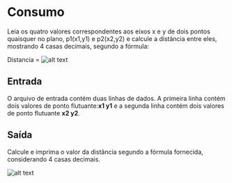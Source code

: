 # Consumo
Leia os quatro valores correspondentes aos eixos x e y de dois pontos quaisquer no plano, p1(x1,y1) e p2(x2,y2) e calcule a distância entre eles, mostrando 4 casas decimais, segundo a fórmula:

Distancia = ![alt text](image.png)

## Entrada
O arquivo de entrada contém duas linhas de dados. A primeira linha contém dois valores de ponto flutuante:**x1 y1** e a segunda linha contém dois valores de ponto flutuante **x2 y2**.

## Saída
Calcule e imprima o valor da distância segundo a fórmula fornecida, considerando 4 casas decimais.

![alt text](image-1.png)